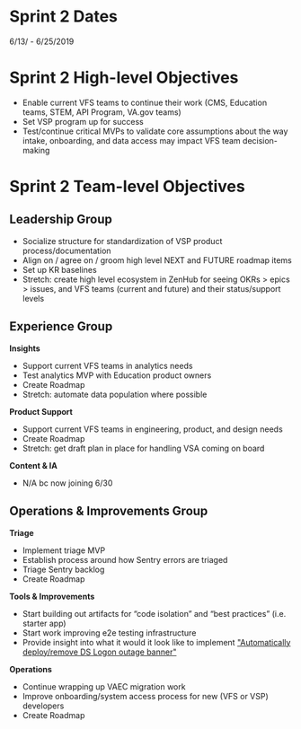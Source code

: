 # Sprint 2 Dates
6/13/ - 6/25/2019

# Sprint 2 High-level Objectives
- Enable current VFS teams to continue their work (CMS, Education teams, STEM, API Program, VA.gov teams)
- Set VSP program up for success
- Test/continue critical MVPs to validate core assumptions about the way intake, onboarding, and data access may impact VFS team decision-making

# Sprint 2 Team-level Objectives

## Leadership Group

*   Socialize structure for standardization of VSP product process/documentation
*   Align on / agree on / groom high level NEXT and FUTURE roadmap items
*   Set up KR baselines
*   Stretch: create high level ecosystem in ZenHub for seeing OKRs > epics > issues, and VFS teams (current and future) and their status/support levels

## Experience Group

**Insights**
*   Support current VFS teams in analytics needs
*   Test analytics MVP with Education product owners
*   Create Roadmap
*   Stretch: automate data population where possible

**Product Support**
*   Support current VFS teams in engineering, product, and design needs
*   Create Roadmap
*   Stretch: get draft plan in place for handling VSA coming on board

**Content & IA**
*   N/A bc now joining 6/30

## Operations & Improvements Group

**Triage**
*   Implement triage MVP
*   Establish process around how Sentry errors are triaged
*   Triage Sentry backlog
*   Create Roadmap

**Tools & Improvements**
*   Start building out artifacts for “code isolation” and “best practices” (i.e. starter app)
*   Start work improving e2e testing infrastructure
*   Provide insight into what it would it look like to implement ["Automatically deploy/remove DS Logon outage banner"](https://app.zenhub.com/workspaces/vsp-5cedc9cce6e3335dc5a49fc4/issues/department-of-veterans-affairs/va.gov-team/180)

**Operations**
*   Continue wrapping up VAEC migration work
*   Improve onboarding/system access process for new (VFS or VSP) developers
*   Create Roadmap
